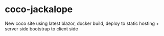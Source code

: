 # coco-jackalope
New coco site using latest blazor, docker build, deploy to static hosting + server side bootstrap to client side
